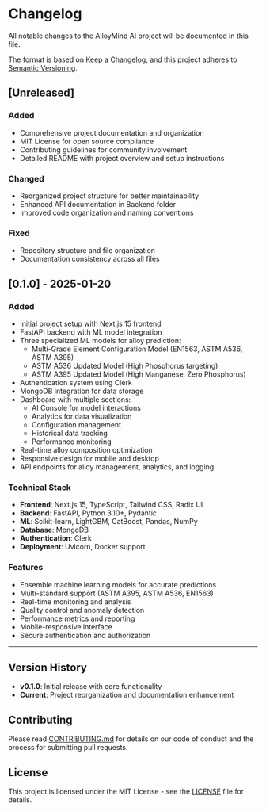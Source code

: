 # Changelog

All notable changes to the AlloyMind AI project will be documented in this file.

The format is based on [Keep a Changelog](https://keepachangelog.com/en/1.0.0/),
and this project adheres to [Semantic Versioning](https://semver.org/spec/v2.0.0.html).

## [Unreleased]

### Added
- Comprehensive project documentation and organization
- MIT License for open source compliance
- Contributing guidelines for community involvement
- Detailed README with project overview and setup instructions

### Changed
- Reorganized project structure for better maintainability
- Enhanced API documentation in Backend folder
- Improved code organization and naming conventions

### Fixed
- Repository structure and file organization
- Documentation consistency across all files

## [0.1.0] - 2025-01-20

### Added
- Initial project setup with Next.js 15 frontend
- FastAPI backend with ML model integration
- Three specialized ML models for alloy prediction:
  - Multi-Grade Element Configuration Model (EN1563, ASTM A536, ASTM A395)
  - ASTM A536 Updated Model (High Phosphorus targeting)
  - ASTM A395 Updated Model (High Manganese, Zero Phosphorus)
- Authentication system using Clerk
- MongoDB integration for data storage
- Dashboard with multiple sections:
  - AI Console for model interactions
  - Analytics for data visualization
  - Configuration management
  - Historical data tracking
  - Performance monitoring
- Real-time alloy composition optimization
- Responsive design for mobile and desktop
- API endpoints for alloy management, analytics, and logging

### Technical Stack
- **Frontend**: Next.js 15, TypeScript, Tailwind CSS, Radix UI
- **Backend**: FastAPI, Python 3.10+, Pydantic
- **ML**: Scikit-learn, LightGBM, CatBoost, Pandas, NumPy
- **Database**: MongoDB
- **Authentication**: Clerk
- **Deployment**: Uvicorn, Docker support

### Features
- Ensemble machine learning models for accurate predictions
- Multi-standard support (ASTM A395, ASTM A536, EN1563)
- Real-time monitoring and analysis
- Quality control and anomaly detection
- Performance metrics and reporting
- Mobile-responsive interface
- Secure authentication and authorization

---

## Version History

- **v0.1.0**: Initial release with core functionality
- **Current**: Project reorganization and documentation enhancement

## Contributing

Please read [CONTRIBUTING.md](CONTRIBUTING.md) for details on our code of conduct and the process for submitting pull requests.

## License

This project is licensed under the MIT License - see the [LICENSE](LICENSE) file for details.
